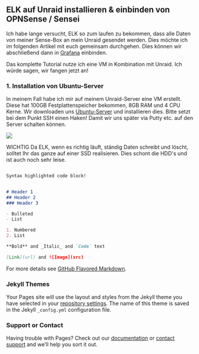 ## ELK auf Unraid installieren & einbinden von OPNSense / Sensei

Ich habe lange versucht, ELK so zum laufen zu bekommen, dass alle Daten von meiner Sense-Box an mein Unraid gesendet werden. Dies möchte ich im folgenden Artikel mit euch gemeinsam durchgehen. Dies können wir abschließend dann in [Grafana](https://Grafana.com/) einbinden. 

Das komplette Tutorial nutze ich eine VM in Kombination mit Unraid. Ich würde sagen, wir fangen jetzt an!

### 1. Installation von Ubuntu-Server

In meinem Fall habe ich mir auf meinem Unraid-Server eine VM erstellt. Diese hat 100GB Festplattenspeicher bekommen, 8GB RAM und 4 CPU Kerne. Wir downloaden uns [Ubuntu-Server](https://ubuntu.com/download/server) und installieren dies. Bitte setzt bei dem Punkt SSH einen Haken! Damit wir uns später via Putty etc. auf den Server schalten können. 

<img src="https://user-images.githubusercontent.com/79945933/109850031-5a5ae180-7c52-11eb-90dc-fa3484194fb6.png" style="display: block; margin: smale;" />



WICHTIG
Da ELK, wenn es richtig läuft, ständig Daten schreibt und löscht, solltet Ihr das ganze auf einer SSD realisieren. Dies schont die HDD's und ist auch noch sehr leise. 



<img src=" " style="display: block; margin: auto;" />


```markdown
Syntax highlighted code block!


# Header 1
## Header 2
### Header 3

- Bulleted
- List

1. Numbered
2. List

**Bold** and _Italic_ and `Code` text

[Link](url) and ![Image](src)
```

For more details see [GitHub Flavored Markdown](https://guides.github.com/features/mastering-markdown/).

### Jekyll Themes

Your Pages site will use the layout and styles from the Jekyll theme you have selected in your [repository settings](https://github.com/Catrock2021/elk-unraid/settings). The name of this theme is saved in the Jekyll `_config.yml` configuration file.

### Support or Contact

Having trouble with Pages? Check out our [documentation](https://docs.github.com/categories/github-pages-basics/) or [contact support](https://support.github.com/contact) and we’ll help you sort it out.
